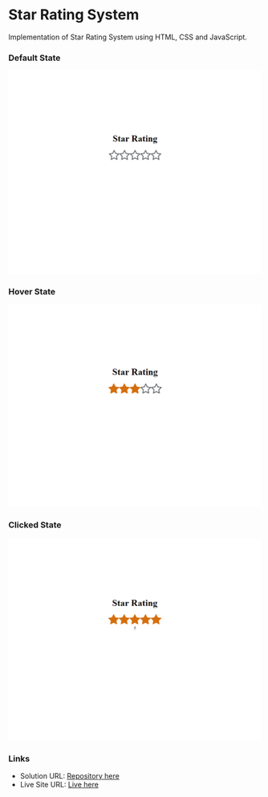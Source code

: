 # Star Rating System
Implementation of Star Rating System using HTML, CSS and JavaScript.

### Default State
![Default State](/images/Default.PNG)

### Hover State
![Hover State](/images/Hover.png)

### Clicked State
![Clicked State](/images/Clicked.PNG)

### Links

- Solution URL: [Repository here](https://github.com/Shub-hamburger/Star-Rating-System)
- Live Site URL: [Live here](https://shub-hamburger.github.io/Star-Rating-System/)



